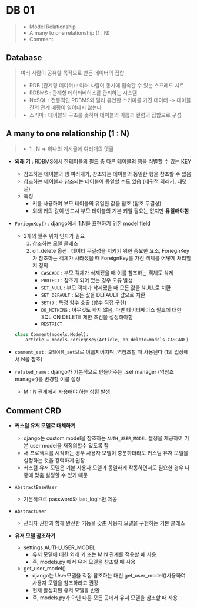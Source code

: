 # DB 01

> - Model Relationship
> - A many to one relationship (1 : N)
> - Comment



## Database

> 여러 사람이 공유할 목적으로 만든 데이터의 집합
>
> - RDB (관계형 데이터) : 여러 사람이 동시에 접속할 수 있는 스프레드 시트
> - RDBMS : 관계형 데이터베이스를 관리하는 시스템
> - NoSQL : 전통적인 RDBMS와 달리 유연한 스키마를 가진 데이터 -> 테이블 간의 관계 매핑이 일어나지 않는다
> - 스키마 : 테이블의 구조를 뜻하며 테이블의 이름과 컬럼의 집합으로 구성 



## A many to one relationship (1 : N)

> - 1 : N  => 하나의 게시글에 여러개의 댓글

- **외래 키** : RDBMS에서 한테이블의 필드 중 다른 테이블의 행을 식별할 수 있는 KEY

  - 참조하는 테이블의 행 여러개가, 참조되는 테이블의 동일한 행을 참조할 수 있음
  - 참조하는 테이블과 참조되는 테이블이 동일할 수도 있음 (재귀적 외래키, 대댓글)
  - 특징
    - 키를 사용하여 부모 테이블의 유일한 값을 참조 (참조 무결성)
    - 외래 키의 값이 반드시 부모 테이블의 기본  키일 필요는 없지만 **유일해야함**

- `ForiegnKey()` : django에서 1:N을 표현하기 위한 model field

  - 2개의 필수 위치 인자가 필요
    1. 참조하는 모델 클래스
    2. on_delete 옵션 : 데이터 무결성을 지키기 위한 중요한 요소, ForiegnKey가 참조하는 객체가 사라졌을 때 ForeignKey를 가진 객체를 어떻게 처리할지 정의
       - `CASCADE` : 부모 객체가 삭제됐을 때 이를 참조하는 객체도 삭제
       - `PROTECT` : 참조가 되어 있는 경우 오류 발생
       - `SET_NULL` : 부모 객체가 삭제됐을 때 모든 값을 NULL로 치환 
       - `SET_DEFAULT` : 모든 값을 DEFAULT 값으로 치환 
       - `SET()` : 특정 함수 호출 (함수 직접 구현)
       - `DO_NOTHING` : 아무것도 하지 않음, 다만 데이터베이스 필드에 대한 SQL ON DELETE 제한 조건을 설정해야함
       - `RESTRICT`

  ```python
  class Comment(models.Model):
      article = models.ForiegnKey(Article, on_delete=models.CASCADE)
  ```



- `comment_set` : `모델이름_set`으로 이름지어지며 ,역참조할 때 사용된다 (1의 입장에서 N을 참조)

- `related_name`  : django가 기본적으로 만들어주는 _set manager (역참조 manager)를 변경할 이름 설정
  - M : N 관계에서 사용해야 하는 상황 발생 



## Comment CRD

- **커스텀 유저 모델로 대체하기** 

  - django는 custom model을 참조하는 `AUTH_USER_MODEL` 설정을 제공하여 기본 user model을 재정의할수 있도록 함
  - 새 프로젝트를 시작하는 경우 사용자 모델이 충분하더라도 커스텀 유저 모델을 설정하는 것을 강력하게 권장
  - 커스텀 유저 모델은 기본 사용자 모델과 동일하게 작동하면서도 필요한 경우 나중에 맞춤 설정할 수 있기 때문

  

- `AbstractBaseUser`

  - 기본적으로 password와 last_login만 제공

- `AbstractUser`

  - 관리자 권한과 함께 완전한 기능을 갖춘 사용자 모델을 구현하는 기본 클래스



- **유저 모델 참조하기**
  - settings.AUTH_USER_MODEL
    -  유저 모델에 대한 외래 키 또는 M:N 관계를 적용할 때 사용
    - 즉, models.py 에서 유저 모델을 참조할 때 사용
  - get_user_model()
    - django는 User모델을 직접 참조하는 대신 get_user_model()사용하여 사용자 모델을 참조하라고 권장
    - 현재 활성화된 유저 모델을 반환 
    - 즉, models.py가 아닌 다른 모든 곳에서 유저 모델을 참조할 때 사용


